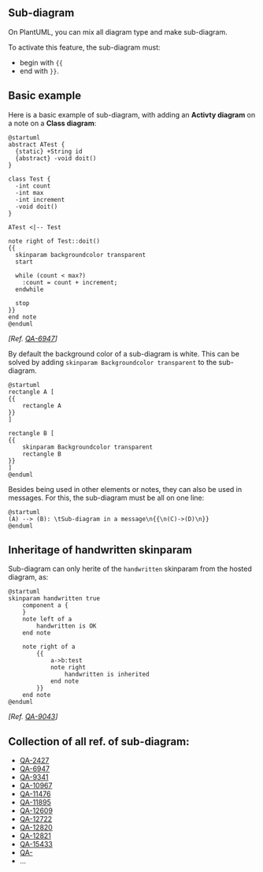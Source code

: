 ## Sub-diagram

On PlantUML, you can mix all diagram type and make sub-diagram.

To activate this feature, the sub-diagram must:
* begin with ``{{``
* end with ``}}``. 


## Basic example

Here is a basic example of sub-diagram, with adding an **Activty diagram** on a note on a **Class diagram**:
```plantuml
@startuml
abstract ATest {
  {static} +String id
  {abstract} -void doit()
}

class Test {
  -int count
  -int max
  -int increment
  -void doit()
}

ATest <|-- Test

note right of Test::doit()
{{
  skinparam backgroundcolor transparent
  start

  while (count < max?)
    :count = count + increment;
  endwhile

  stop
}}
end note
@enduml
```

*[Ref. [QA-6947](https://forum.plantuml.net/6947/embed-sub-diagrams-in-diagram-like-a-note?show=7070#a7070)]*


By default the background color of a sub-diagram is white.
This can be solved by adding `skinparam Backgroundcolor transparent` to the sub-diagram.


```plantuml
@startuml
rectangle A [
{{
    rectangle A
}}
]

rectangle B [
{{
    skinparam Backgroundcolor transparent
    rectangle B
}}
]
@enduml
```

Besides being used in other elements or notes, they can also be used in messages.
For this, the sub-diagram must be all on one line:

```plantuml
@startuml
(A) --> (B): \tSub-diagram in a message\n{{\n(C)->(D)\n}}
@enduml
```


## Inheritage of handwritten skinparam

Sub-diagram can only herite of the `handwritten` skinparam from the hosted diagram, as:

```plantuml
@startuml
skinparam handwritten true
	component a {
	}
	note left of a
		handwritten is OK
	end note
	
	note right of a
		{{
			a->b:test
			note right
				handwritten is inherited
			end note
		}}
	end note
@enduml
```

*[Ref. [QA-9043](https://forum.plantuml.net/9043/skinparam-handwritten-inherited-within-embedded-diagram)]*


## Collection of all ref. of sub-diagram:


- [QA-2427](https://forum.plantuml.net/2427/salt-with-minimum-flowchat-capabilities)
- [QA-6947](https://forum.plantuml.net/6947/embed-sub-diagrams-in-diagram-like-a-note)
- [QA-9341](https://forum.plantuml.net/9341/embedding-in-interface-note-fails)
- [QA-10967](https://forum.plantuml.net/10967/order-mismatch-between-note-and-rectangle-with-embedded-salt)
- [QA-11476](https://forum.plantuml.net/11476/how-to-combine-activity-beta-and-state-diagrams)
- [QA-11895](https://forum.plantuml.net/11895/embed-sub-diagrams-all-type-especially-mindmap-type-diagram)
- [QA-12609](https://forum.plantuml.net/12609/json-diagrams-accept-json-diagram-diagram-embedded-diagram)
- [QA-12722](https://forum.plantuml.net/12722/can-combine-two-graphs-together-like-sequence-state-diagram)
- [QA-12820](https://forum.plantuml.net/12820/yaml-diagrams-accept-yaml-diagram-diagram-embedded-diagram)
- [QA-12821](https://forum.plantuml.net/12821/differences-between-outputs-background-diagram-embedded)
- [QA-15433](https://forum.plantuml.net/15433/not-embed-sub-diagrams-in-a-note)
- [QA-]()
- ...


